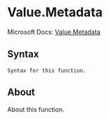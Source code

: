 # Value.Metadata

Microsoft Docs: [Value.Metadata](https://docs.microsoft.com/en-us/powerquery-m/value-metadata)

## Syntax

```
Syntax for this function.
```

## About

About this function.

